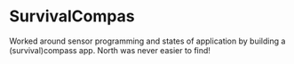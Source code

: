# SurvivalCompas
Worked around sensor programming and states of application by building a (survival)compass app. North was never easier to find!
